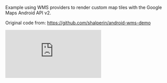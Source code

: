 Example using WMS providers to render custom map tiles with the Google Maps Android API v2.

Original code from:
https://github.com/shalperin/android-wms-demo

[![Analytics](https://ga-beacon.appspot.com/UA-12818683-2/maps-android-wms_tiles/README.md)](https://github.com/saxman/maps-android-wms_tiles)
